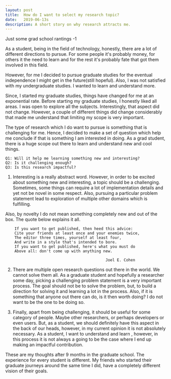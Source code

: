 ```yaml
---
layout: post
title:  How do I want to select my research topic?
date:   2019-06-13s
description: A short story on why research attracts me.
---
```


Just some grad school rantings -1

As a student, being in the field of technology, honestly, there are a lot of different directions to pursue. For some people it's probably money, for others it the need to learn and for the rest it's probably fate that got them involved in this field.

However, for me I decided to pursue graduate studies for the eventual independence I might get in the future(still hopeful). Also, I was not satisfied with my undergraduate studies. I wanted to learn and understand more.

Since, I started my graduate studies, things have changed for me at an exponential rate. Before starting my graduate studies, I honestly liked all areas. I was open to explore all the subjects. Interestingly, that aspect did not change. However, a couple of different things did change considerably that made me understand that limiting my scope is very important.

The type of research which I do want to pursue is something that is challenging for me. Hence, I decided to make a set of question which help me conclude if that is something I am interested in doing. As a grad student, there is a huge scope out there to learn and understand new and cool things.

    Q1: Will it help me learning something new and interesting?
    Q2: Is it challenging enough?
    Q3: Is this research impactful?

1. Interesting is a really abstract word. However, in order to be excited about something new and interesting, a topic should be a challenging. Sometimes, some things can require a lot of implementation details and yet not be novel in some respect. Also, pursuing a particular problem statement lead to exploration of multiple other domains which is fulfilling.

Also, by novelty I do not mean something completely new and out of the box. The quote below explains it all.

        If you want to get published, then heed this advice:
        Cite your friends at least once and your enemies twice,
        The editor three times, yourself at least four,
        And write in a style that's intended to bore.
        If you want to get published, here's what you must do
        Above all: don't come up with anything new.

                                                Joel E. Cohen


2. There are multiple open research questions out there in the world. We cannot solve them all. As a graduate student and hopefully a researcher some day, picking a challenging problem statement is a very important process. The goal should not be to solve the problem, but, to build a direction for solving it and learning a lot in the process. Also, if it is something that anyone out there can do, is it then worth doing? I do not want to be the one to be doing so.

3. Finally, apart from being challenging, it should be useful for some category of people. Maybe other researchers, or perhaps developers or even users. But, as a student, we should definitely have this aspect in the back of our heads, however, in my current opinion it is not absolutely necessary. As a student, I want to understand and learn , however, in this process it is not always a going to be the case where I end up making an impactful contribution.

These are my thoughts after 9 months in the graduate school. The experience for every student is different. My friends who started their graduate journeys around the same time I did, have a completely different vision of their goals.
